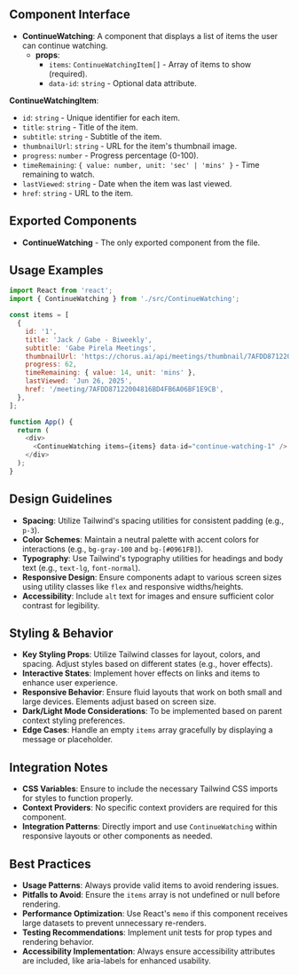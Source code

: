 ## Component Interface
- **ContinueWatching**: A component that displays a list of items the user can continue watching.
  - **props**:
    - `items`: `ContinueWatchingItem[]` - Array of items to show (required).
    - `data-id`: `string` - Optional data attribute.

**ContinueWatchingItem**:
  - `id`: `string` - Unique identifier for each item.
  - `title`: `string` - Title of the item.
  - `subtitle`: `string` - Subtitle of the item.
  - `thumbnailUrl`: `string` - URL for the item's thumbnail image.
  - `progress`: `number` - Progress percentage (0-100).
  - `timeRemaining`: `{ value: number, unit: 'sec' | 'mins' }` - Time remaining to watch.
  - `lastViewed`: `string` - Date when the item was last viewed.
  - `href`: `string` - URL to the item.

## Exported Components
- **ContinueWatching** - The only exported component from the file.

## Usage Examples
```javascript
import React from 'react';
import { ContinueWatching } from './src/ContinueWatching';

const items = [
  {
    id: '1',
    title: 'Jack / Gabe - Biweekly',
    subtitle: 'Gabe Pirela Meetings',
    thumbnailUrl: 'https://chorus.ai/api/meetings/thumbnail/7AFDD87122004816BD4FB6A06BF1E9CB',
    progress: 62,
    timeRemaining: { value: 14, unit: 'mins' },
    lastViewed: 'Jun 26, 2025',
    href: '/meeting/7AFDD87122004816BD4FB6A06BF1E9CB',
  },
];

function App() {
  return (
    <div>
      <ContinueWatching items={items} data-id="continue-watching-1" />
    </div>
  );
}
```

## Design Guidelines
- **Spacing**: Utilize Tailwind's spacing utilities for consistent padding (e.g., `p-3`).
- **Color Schemes**: Maintain a neutral palette with accent colors for interactions (e.g., `bg-gray-100` and `bg-[#0961FB]`).
- **Typography**: Use Tailwind's typography utilities for headings and body text (e.g., `text-lg`, `font-normal`).
- **Responsive Design**: Ensure components adapt to various screen sizes using utility classes like `flex` and responsive widths/heights.
- **Accessibility**: Include `alt` text for images and ensure sufficient color contrast for legibility.

## Styling & Behavior
- **Key Styling Props**: Utilize Tailwind classes for layout, colors, and spacing. Adjust styles based on different states (e.g., hover effects).
- **Interactive States**: Implement hover effects on links and items to enhance user experience.
- **Responsive Behavior**: Ensure fluid layouts that work on both small and large devices. Elements adjust based on screen size.
- **Dark/Light Mode Considerations**: To be implemented based on parent context styling preferences.
- **Edge Cases**: Handle an empty `items` array gracefully by displaying a message or placeholder.

## Integration Notes
- **CSS Variables**: Ensure to include the necessary Tailwind CSS imports for styles to function properly.
- **Context Providers**: No specific context providers are required for this component.
- **Integration Patterns**: Directly import and use `ContinueWatching` within responsive layouts or other components as needed.

## Best Practices
- **Usage Patterns**: Always provide valid items to avoid rendering issues.
- **Pitfalls to Avoid**: Ensure the `items` array is not undefined or null before rendering.
- **Performance Optimization**: Use React's `memo` if this component receives large datasets to prevent unnecessary re-renders.
- **Testing Recommendations**: Implement unit tests for prop types and rendering behavior.
- **Accessibility Implementation**: Always ensure accessibility attributes are included, like aria-labels for enhanced usability.
